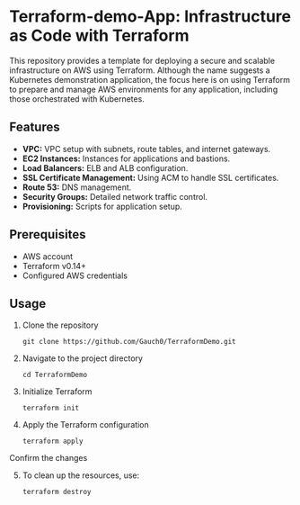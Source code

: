 # Terraform-demo-App: Infrastructure as Code with Terraform

This repository provides a template for deploying a secure and scalable infrastructure on AWS using Terraform. Although the name suggests a Kubernetes demonstration application, the focus here is on using Terraform to prepare and manage AWS environments for any application, including those orchestrated with Kubernetes.

## Features

- **VPC:** VPC setup with subnets, route tables, and internet gateways.
- **EC2 Instances:** Instances for applications and bastions.
- **Load Balancers:** ELB and ALB configuration.
- **SSL Certificate Management:** Using ACM to handle SSL certificates.
- **Route 53:** DNS management.
- **Security Groups:** Detailed network traffic control.
- **Provisioning:** Scripts for application setup.

## Prerequisites

- AWS account
- Terraform v0.14+
- Configured AWS credentials

## Usage

1. Clone the repository
   ```shell
   git clone https://github.com/Gauch0/TerraformDemo.git

2. Navigate to the project directory
    ```shell
    cd TerraformDemo
3. Initialize Terraform
    ```shell
    terraform init
4. Apply the Terraform configuration
    ```shell
    terraform apply
Confirm the changes

5. To clean up the resources, use:
    ```shell
    terraform destroy
